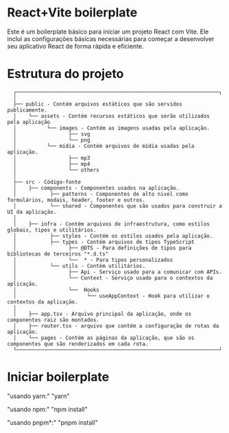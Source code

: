 # React+Vite boilerplate
Este é um boilerplate básico para iniciar um projeto React com Vite.
Ele inclui as configurações básicas necessárias para começar a desenvolver
seu aplicativo React de forma rápida e eficiente.

# Estrutura do projeto

```
  ┌──────────────────────────────────────────────────────────────────┐
  │
  ├── public - Contém arquivos estáticos que são servidos publicamente.
  │    └── assets - Contém recursos estáticos que serão utilizados pela aplicação
  │          └── images - Contém as imagens usadas pela aplicação.
  │                 ├── svg
  │                 └── png
  │          └── mídia - Contém arquivos de mídia usadas pela aplicação.
  │                 ├── mp3
  │                 ├── mp4
  │                 └── others
  │
  ├── src - Código-fonte
  │    ├── components - Componentes usados na aplicação.
  │           ├── patterns - Componentes de alto nivel como formulários, modais, header, footer e outros.
  │           └── shared - Componentes que são usados para construir a UI da aplicação.
  │
  │    ├── infra - Contém arquivos de infraestrutura, como estilos globais, tipos e utilitários.
  │           ├── styles - Contém os estilos usados ​​pela aplicação.
  │           ├── types - Contém arquivos de tipos TypeScript
  │                 ├── @DTS - Para definições de tipos para bibliotecas de terceiros "*.d.ts"
  │                 └──  * - Para tipos personalizados
  │           └── utils - Contém utilitários.
  │                 ├── Api - Serviço usado para a comunicar com APIs.
  │                 └── Context - Serviço usado para o contextos da aplicação.
  │                 └──  Hooks
  │                       └── useAppContext - Hook para utilizar o contextos da aplicação.
  │
  │    ├── app.tsx - Arquivo principal da aplicação, onde os componentes raiz são montados.
  │    ├── router.tsx - arquivo que contém a configuração de rotas da aplicação.
  │    └── pages - Contém as páginas da aplicação, que são os componentes que são renderizados em cada rota.
  └──────────────────────────────────────────────────────────────────┘
```

# Iniciar boilerplate

"usando yarn:" "yarn"

"usando npm:" "npm install"

"usando pnpm*:" "pnpm install"